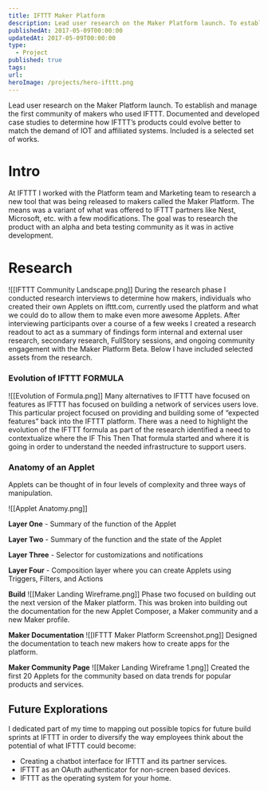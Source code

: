 ```yaml
---
title: IFTTT Maker Platform
description: Lead user research on the Maker Platform launch. To establish and manage the first community of makers who used IFTTT. Documented and developed case studies to determine how IFTTT’s products could evolve better to match the demand of IOT and affiliated systems. Included is a selected set of works.
publishedAt: 2017-05-09T00:00:00
updatedAt: 2017-05-09T00:00:00
type:
  - Project
published: true
tags: 
url: 
heroImage: /projects/hero-ifttt.png
---
```

Lead user research on the Maker Platform launch. To establish and manage the first community of makers who used IFTTT. Documented and developed case studies to determine how IFTTT’s products could evolve better to match the demand of IOT and affiliated systems. Included is a selected set of works.

# Intro

At IFTTT I worked with the Platform team and Marketing team to research a new tool that was being released to makers called the Maker Platform. The means was a variant of what was offered to IFTTT partners like Nest, Microsoft, etc. with a few modifications. The goal was to research the product with an alpha and beta testing community as it was in active development.

# Research
![[IFTTT Community Landscape.png]]
During the research phase I conducted research interviews to determine how makers, individuals who created their own Applets on ifttt.com, currently used the platform and what we could do to allow them to make even more awesome Applets. After interviewing participants over a course of a few weeks I created a research readout to act as a summary of findings form internal and external user research, secondary research, FullStory sessions, and ongoing community engagement with the Maker Platform Beta. Below I have included selected assets from the research.


### Evolution of IFTTT FORMULA
![[Evolution of Formula.png]]
Many alternatives to IFTTT have focused on features as IFTTT has focused on building a network of services users love. This particular project focused on providing and building some of “expected features” back into the IFTTT platform. There was a need to highlight the evolution of the IFTTT formula as part of the research identified a need to contextualize where the IF This Then That formula started and where it is going in order to understand the needed infrastructure to support users.  

### Anatomy of an Applet

Applets can be thought of in four levels of complexity and three ways of manipulation.  

![[Applet Anatomy.png]]

**Layer One** - Summary of the function of the Applet

**Layer Two** - Summary of the function and the state of the Applet

**Layer Three** - Selector for customizations and notifications

**Layer Four** - Composition layer where you can create Applets using Triggers, Filters, and Actions

**Build**
![[Maker Landing Wireframe.png]]
Phase two focused on building out the next version of the Maker platform. This was broken into building out the documentation for the new Applet Composer, a Maker community and a new Maker profile.




**Maker Documentation**
![[IFTTT Maker Platform Screenshot.png]]
Designed the documentation to teach new makers how to create apps for the platform.


**Maker Community Page**
![[Maker Landing Wireframe 1.png]]
Created the first 20 Applets for the community based on data trends for popular products and services.


## Future Explorations

I dedicated part of my time to mapping out possible topics for future build sprints at IFTTT in order to diversify the way employees think about the potential of what IFTTT could become:

- Creating a chatbot interface for IFTTT and its partner services.
- IFTTT as an OAuth authenticator for non-screen based devices.
- IFTTT as the operating system for your home.